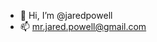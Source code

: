 - 👋 Hi, I’m @jaredpowell
- 📫 mr.jared.powell@gmail.com

<!---
jaredpowell/jaredpowell is a ✨ special ✨ repository because its `README.md` (this file) appears on your GitHub profile.
You can click the Preview link to take a look at your changes.
--->

